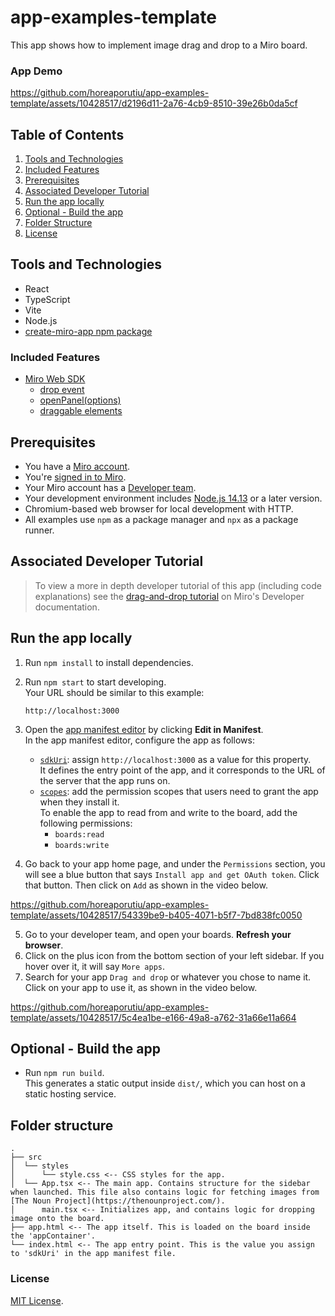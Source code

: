 # app-examples-template

This app shows how to implement image drag and drop to a Miro board. 

### App Demo

https://github.com/horeaporutiu/app-examples-template/assets/10428517/d2196d11-2a76-4cb9-8510-39e26b0da5cf

## Table of Contents
1. [Tools and Technologies](https://github.com/horeaporutiu/app-examples-template#tools-and-technologies)
2. [Included Features](https://github.com/horeaporutiu/app-examples-template/tree/main#included-features)
3. [Prerequisites](https://github.com/horeaporutiu/app-examples-template/tree/main#prerequisites)
4. [Associated Developer Tutorial](https://github.com/horeaporutiu/app-examples-template/tree/main#associated-developer-tutorial)
5. [Run the app locally](https://github.com/horeaporutiu/app-examples-template/tree/main#run-the-app-locally)
6. [Optional - Build the app](https://github.com/horeaporutiu/app-examples-template/tree/main#optional---build-the-app)
7. [Folder Structure](https://github.com/horeaporutiu/app-examples-template/tree/main#folder-structure)
8. [License](https://github.com/horeaporutiu/app-examples-template/tree/main#license)

## Tools and Technologies
* React
* TypeScript
* Vite
* Node.js
* [create-miro-app npm package](https://www.npmjs.com/package/create-miro-app)

### Included Features
* [Miro Web SDK](https://developers.miro.com/docs/web-sdk-reference)
    * [drop event](https://developers.miro.com/docs/ui_boardui#drop-event) 
    * [openPanel(options)](https://developers.miro.com/docs/ui_boardui#openpanel)
    * [draggable elements](https://developers.miro.com/docs/add-drag-and-drop-to-your-app#add-draggable-elements-to-the-app-panel)

## Prerequisites
* You have a [Miro account](https://miro.com/signup/).
* You're [signed in to Miro](https://miro.com/login/).
* Your Miro account has a [Developer team](https://developers.miro.com/docs/create-a-developer-team).
* Your development environment includes [Node.js 14.13](https://nodejs.org/en/download) or a later version.
* Chromium-based web browser for local development with HTTP.
* All examples use `npm` as a package manager and `npx` as a package runner.

## Associated Developer Tutorial
> To view a more in depth developer tutorial
of this app (including code explanations) see the [drag-and-drop tutorial](https://developers.miro.com/docs/add-drag-and-drop-to-your-app) on Miro's Developer documentation.

## Run the app locally

1. Run `npm install` to install dependencies.
2. Run `npm start` to start developing. \
   Your URL should be similar to this example:
   ```
   http://localhost:3000
   ```
3. Open the [app manifest editor](https://developers.miro.com/docs/manually-create-an-app#step-2-configure-your-app-in-miro) by clicking **Edit in Manifest**. \
   In the app manifest editor, configure the app as follows:
   - [`sdkUri`](https://developers.miro.com/docs/app-manifest#sdkuri): assign `http://localhost:3000` as a value for this property. \
     It defines the entry point of the app, and it corresponds to the URL of the server that the app runs on.
   - [`scopes`](https://developers.miro.com/docs/app-manifest#scopes): add the permission scopes that users need to grant the app when they install it. \
     To enable the app to read from and write to the board, add the following permissions:
     - `boards:read`
     - `boards:write`

4. Go back to your app home page, and under the `Permissions` section, you will see a blue button that says `Install app and get OAuth token`. Click that button. Then click on `Add` as shown in the video below.

https://github.com/horeaporutiu/app-examples-template/assets/10428517/54339be9-b405-4071-b5f7-7bd838fc0050

5. Go to your developer team, and open your boards. <b>Refresh your browser</b>.
6. Click on the plus icon from the bottom section of your left sidebar. If you hover over it, it will say `More apps`.
7. Search for your app `Drag and drop` or whatever you chose to name it. Click on your app to use it, as shown in the video below.

https://github.com/horeaporutiu/app-examples-template/assets/10428517/5c4ea1be-e166-49a8-a762-31a66e11a664

## Optional - Build the app

- Run `npm run build`. \
  This generates a static output inside `dist/`, which you can host on a static hosting service.

## Folder structure

```
.
├── src
│  └── styles
│      └── style.css <-- CSS styles for the app.
│  └── App.tsx <-- The main app. Contains structure for the sidebar when launched. This file also contains logic for fetching images from [The Noun Project](https://thenounproject.com/).
│      main.tsx <-- Initializes app, and contains logic for dropping image onto the board.
├── app.html <-- The app itself. This is loaded on the board inside the 'appContainer'.
└── index.html <-- The app entry point. This is the value you assign to 'sdkUri' in the app manifest file.
```

### License
[MIT License](https://github.com/miroapp/app-examples/blob/main/LICENSE).
